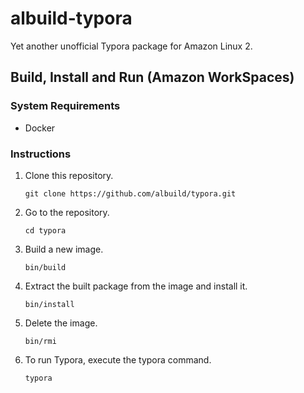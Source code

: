 # albuild-typora

Yet another unofficial Typora package for Amazon Linux 2.

## Build, Install and Run (Amazon WorkSpaces)

### System Requirements

* Docker

### Instructions

1. Clone this repository.

    ```
    git clone https://github.com/albuild/typora.git
    ```

1. Go to the repository.

    ```
    cd typora
    ```

1. Build a new image.

    ```
    bin/build
    ```

1. Extract the built package from the image and install it.

    ```
    bin/install
    ```

1. Delete the image.

    ```
    bin/rmi
    ```

1. To run Typora, execute the typora command.

    ```
    typora
    ```
